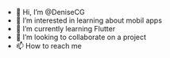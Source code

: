 - 👋 Hi, I’m @DeniseCG
- 👀 I’m interested in learning about mobil apps
- 🌱 I’m currently learning Flutter
- 💞️ I’m looking to collaborate on a project
- 📫 How to reach me 

<!---
DeniseCG/DeniseCG is a ✨ special ✨ repository because its `README.md` (this file) appears on your GitHub profile.
You can click the Preview link to take a look at your changes.
--->
